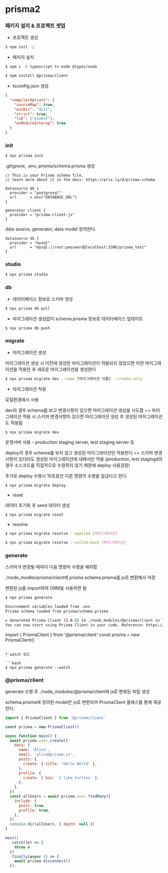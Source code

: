 # prisma2

### 패키지 설치 & 프로젝트 셋업

* 프로젝트 생성

```bash
$ npm init -y
```

* 패키지 설치

```bash
$ npm i -D typescript ts-node @types/node
```

```bash
$ npm install @prisma/client
```

* tsconfig.json 생성

```json
{
  "compilerOptions": {
    "sourceMap": true,
    "outDir": "dist",
    "strict": true,
    "lib": ["esnext"],
    "esModuleInterop": true
  }
}
```

### init

```bash
$ npx prisma init
```

.gitignore, .env, prisma/schema.prisma 생성

```prisma
// This is your Prisma schema file,
// learn more about it in the docs: https://pris.ly/d/prisma-schema

datasource db {
  provider = "postgresql"
  url      = env("DATABASE_URL")
}

generator client {
  provider = "prisma-client-js"
}
```

data source, generator, data model 정의한다.

```prisma
datasource db {
  provider = "mysql"
  url      = "mysql://root:password@localhost:3306/prisma_test"
}
```

### studio

```bash
$ npx prisma studio
```

### db

* 데이터베이스 정보로 스키마 생성

```bash
$ npx prisma db pull
```

* 마이그레이션 생성없이 schema.prisma 정보로 데이터베이스 업데이트

```bash
$ npx prisma db push
```

### migrate

* 마이그레이션 생성

마이그레이션 생성 시 이전에 생성한 마이그레이션이 적용되지 않았으면 이전 마이그레이션을 적용한 후 새로운 마이그레이션을 생성한다

```bash
$ npx prisma migrate dev --name [마이그레이션 이름] --create-only
```

* 마이그레이션 적용

로컬환경에서 사용

dev의 경우 schema를 보고 변경사항이 있으면 마이그레이션 생성을 시도함 => 마이그레이션 적용 시 스키마 변경사항이 있으면 마이그레이션 생성 후 생성된 마이그레이션도 적용됨

```bash
$ npx prisma migrate dev
```

운영서버 사용 - production staging server, test staging server 등

deploy의 경우 schema를 보지 않고 생성된 마이그레이션만 적용한다 => 스키마 변경사항이 있더라도 생성된 마이그레이션에 대해서만 적용
(production, test stagingd의 경우 소스코드를 직접적으로 수정하지 않기 때문에 deploy 사용권장)

추가로 deploy 수행시 10초동안 다른 명령어 수행을 잠금다고 한다.

```bash
$ npx prisma migrate deploy 
```

* reset

데이터 초기화 후 seed 데이터 생성

```bash
$ npx prisma migrate reset
```

* resolve

```bash
$ npx prisma migrate resolve --applied [마이그레이션]

$ npx prisma migrate resolve --rolled-back [마이그레이션]
```

### generate

스키마가 변경될 때마다 다음 명령어 수행을 해야함

./node_modles/prisma/client에 prisma.schema.prisma를 js로 변환해서 저장

변환된 js를 import하여 ORM을 사용하면 됨

```bash
$ npx prisma generate

Environment variables loaded from .env
Prisma schema loaded from prisma/schema.prisma

✔ Generated Prisma Client (3.0.2) to ./node_modules/@prisma/client in 77ms
You can now start using Prisma Client in your code. Reference: https://pris.ly/d/client
```
import { PrismaClient } from '@prisma/client'
const prisma = new PrismaClient()
```

* watch 모드

```bash
$ npx prisma generate --watch
```

### @prisma/client

generate 수행 후 ./node_modules/@prisma/client에 js로 변화된 파일 생성

schema.prisma에 정의된 model은 js로 변환되어 PrismaClient 클래스를 통해 제공한다.

```js
import { PrismaClient } from '@prisma/client'

const prisma = new PrismaClient()

async function main() {
  await prisma.user.create({
    data: {
      name: 'Alice',
      email: 'alice@prisma.io',
      posts: {
        create: { title: 'Hello World' },
      },
      profile: {
        create: { bio: 'I like turtles' },
      },
    },
  })
  const allUsers = await prisma.user.findMany({
    include: {
      posts: true,
      profile: true,
    },
  })
  console.dir(allUsers, { depth: null })
}

main()
  .catch((e) => {
    throw e
  })
  .finally(async () => {
    await prisma.disconnect()
  });
```

